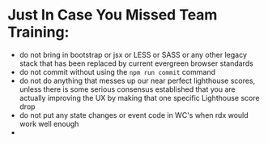 # Just In Case You Missed Team Training:

- do not bring in bootstrap or jsx or LESS or SASS or any other legacy stack that has been replaced by current evergreen browser standards
- do not commit without using the `npm run commit` command
- do not do anything that messes up our near perfect lighthouse scores, unless there is some serious consensus established that you are actually improving the UX by making that one specific Lighthouse score drop
- do not put any state changes or event code in WC's when rdx would work well enough
- 